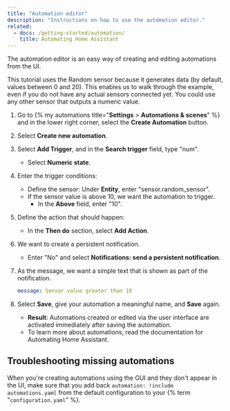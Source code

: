 ```yaml
---
title: "Automation editor"
description: "Instructions on how to use the automation editor."
related:
  - docs: /getting-started/automation/
    title: Automating Home Assistant
---
```


The automation editor is an easy way of creating and editing automations from the UI.

This tutorial uses the Random sensor because it generates data (by default, values between 0 and 20). This enables us to walk through the example, even if you do not have any actual sensors connected yet. You could use any other sensor that outputs a numeric value.

1. Go to {% my automations title="**Settings** > **Automations & scenes**" %} and in the lower right corner, select the **Create Automation** button.
2. Select **Create new automation**.

    

3. Select **Add Trigger**, and in the **Search trigger** field, type "num".
   - Select **Numeric state**.

    

4. Enter the trigger conditions:
   - Define the sensor: Under **Entity**, enter "sensor.random_sensor".
   - If the sensor value is above 10, we want the automation to trigger.
     - In the **Above** field, enter "10".

    

5. Define the action that should happen:
   - In the **Then do** section, select **Add Action**.

     

6. We want to create a persistent notification.
   - Enter "No" and select **Notifications: send a persistent notification**.

    

7. As the message, we want a simple text that is shown as part of the notification.

    ```yaml
    message: Sensor value greater than 10
    ```

8. Select **Save**, give your automation a meaningful name, and **Save** again.

    

    - **Result**: Automations created or edited via the user interface are activated immediately after saving the automation.
    - To learn more about automations, read the documentation for Automating Home Assistant.

## Troubleshooting missing automations

When you're creating automations using the GUI and they don't appear in the UI, make sure that you add back `automation: !include automations.yaml` from the default configuration to your {% term "`configuration.yaml`" %}.
